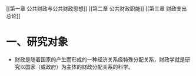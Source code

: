 [[第一章 公共财政与公共财政思想]]
[[第二章 公共财政职能]]
[[第三章 财政支出总论]]
 # 一、研究对象
 - 财政是随着国家的产生而形成的一种经济关系级特殊分配关系，财政学就是研究以国家（或政府）为主体的财政分配关系的科学。